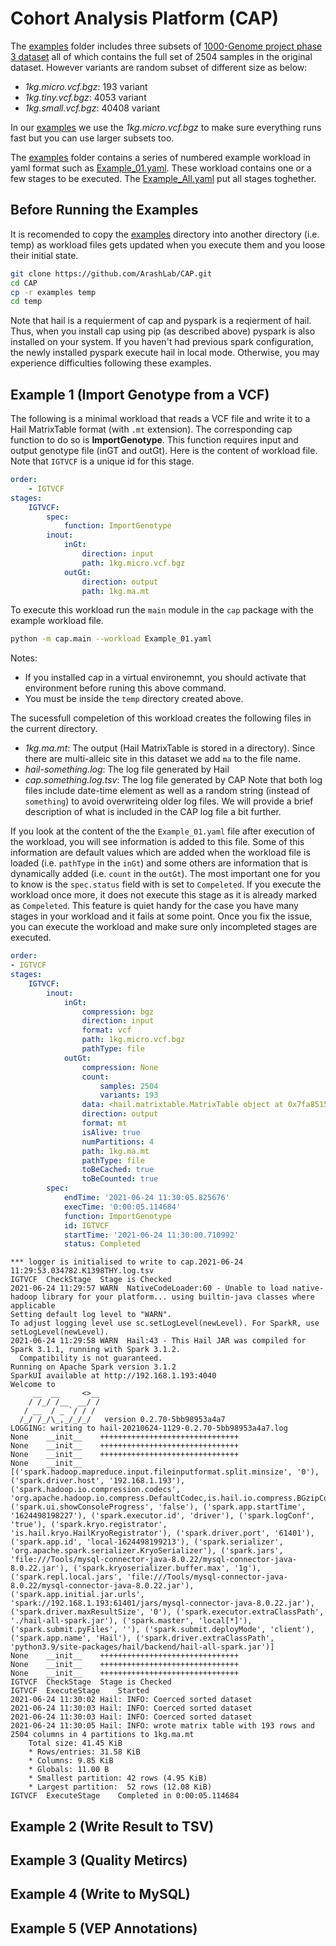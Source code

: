 # Cohort Analysis Platform (CAP)

The [examples](examples) folder includes three subsets of [1000-Genome project phase 3 dataset](https://www.internationalgenome.org/data/) all of which contains the full set of 2504 samples in the original dataset. However variants are random subset of different size as below:
* *1kg.micro.vcf.bgz*: 193 variant
* *1kg.tiny.vcf.bgz*: 4053 variant
* *1kg.small.vcf.bgz*: 40408 variant

In our [examples](examples) we use the *1kg.micro.vcf.bgz* to make sure everything runs fast but you can use larger subsets too.

The [examples](examples) folder contains a series of numbered example workload in yaml format such as [Example_01.yaml](examples/Example_01.yaml). These workload contains one or a few stages to be executed. The [Example_All.yaml](examples/Example_All.yaml) put all stages toghether.
## Before Running the Examples
It is recomended to copy the [examples](examples) directory into another directory (i.e. temp) as workload files gets updated when you execute them and you loose their initial state.

```bash
git clone https://github.com/ArashLab/CAP.git
cd CAP
cp -r examples temp
cd temp
```

Note that hail is a requierment of cap and pyspark is a reqierment of hail. Thus, when you install cap using pip (as described above) pyspark is also installed on your system. If you haven't had previous spark configuration, the newly installed pyspark execute hail in local mode. Otherwise, you may experience difficulties following these examples.
## Example 1 (Import Genotype from a VCF)‍

The following is a minimal workload that reads a VCF file and write it to a Hail MatrixTable format (with `.mt` extension). The corresponding cap function to do so is **ImportGenotype**. This function requires input and output genotype file (inGT and outGt). Here is the content of workload file. Note that `IGTVCF` is a unique id for this stage.

```yaml
order:
    - IGTVCF
stages:
    IGTVCF:
        spec:
            function: ImportGenotype
        inout:
            inGt:
                direction: input
                path: 1kg.micro.vcf.bgz
            outGt:
                direction: output
                path: 1kg.ma.mt
```

To execute this workload run the `main` module in the `cap` package with the example workload file.

```bash
python -m cap.main --workload Example_01.yaml
```

Notes:
* If you installed cap in a virtual environemnt, you should activate that environment before runing this above command.
* You must be inside the `temp` directory created above.

The sucessfull compeletion of this workload creates the following files in the current directory.
* *1kg.ma.mt*: The output (Hail MatrixTable is stored in a directory). Since there are multi-alleic site in this dataset we add `ma` to the file name.
* *hail-something.log*: The log file generated by Hail
* *cap.something.log.tsv*: The log file generated by CAP
Note that both log files include date-time element as well as a random string (instead of `something`) to avoid overwriteing older log files.
We will provide a brief description of what is included in the CAP log file a bit further.

If you look at the content of the the `Example_01.yaml` file after execution of the workload, you will see information is added to this file.
Some of this information are default values which are added when the workload file is loaded (i.e. `pathType` in the `inGt`) and some others are information that is dynamically added (i.e. `count` in the `outGt`).
The most important one for you to know is the `spec.status` field with is set to `Compeleted`. If you execute the workload once more, it does not execute this stage as it is already marked as `Compeleted`. This feature is quiet handy for the case you have many stages in your workload and it fails at some point. Once you fix the issue, you can execute the workload and make sure only incompleted stages are executed. 

```yaml
order:
- IGTVCF
stages:
    IGTVCF:
        inout:
            inGt:
                compression: bgz
                direction: input
                format: vcf
                path: 1kg.micro.vcf.bgz
                pathType: file
            outGt:
                compression: None
                count:
                    samples: 2504
                    variants: 193
                data: <hail.matrixtable.MatrixTable object at 0x7fa8515552b0>
                direction: output
                format: mt
                isAlive: true
                numPartitions: 4
                path: 1kg.ma.mt
                pathType: file
                toBeCached: true
                toBeCounted: true
        spec:
            endTime: '2021-06-24 11:30:05.825676'
            execTime: '0:00:05.114684'
            function: ImportGenotype
            id: IGTVCF
            startTime: '2021-06-24 11:30:00.710992'
            status: Completed
```



```
*** logger is initialised to write to cap.2021-06-24 11:29:53.034782.K1398THY.log.tsv
IGTVCF	CheckStage	Stage is Checked
2021-06-24 11:29:57 WARN  NativeCodeLoader:60 - Unable to load native-hadoop library for your platform... using builtin-java classes where applicable
Setting default log level to "WARN".
To adjust logging level use sc.setLogLevel(newLevel). For SparkR, use setLogLevel(newLevel).
2021-06-24 11:29:58 WARN  Hail:43 - This Hail JAR was compiled for Spark 3.1.1, running with Spark 3.1.2.
  Compatibility is not guaranteed.
Running on Apache Spark version 3.1.2
SparkUI available at http://192.168.1.193:4040
Welcome to
     __  __     <>__
    / /_/ /__  __/ /
   / __  / _ `/ / /
  /_/ /_/\_,_/_/_/   version 0.2.70-5bb98953a4a7
LOGGING: writing to hail-20210624-1129-0.2.70-5bb98953a4a7.log
None	__init__	+++++++++++++++++++++++++++++++
None	__init__	+++++++++++++++++++++++++++++++
None	__init__	+++++++++++++++++++++++++++++++
None	__init__	[('spark.hadoop.mapreduce.input.fileinputformat.split.minsize', '0'), ('spark.driver.host', '192.168.1.193'), ('spark.hadoop.io.compression.codecs', 'org.apache.hadoop.io.compress.DefaultCodec,is.hail.io.compress.BGzipCodec,is.hail.io.compress.BGzipCodecTbi,org.apache.hadoop.io.compress.GzipCodec'), ('spark.ui.showConsoleProgress', 'false'), ('spark.app.startTime', '1624498198227'), ('spark.executor.id', 'driver'), ('spark.logConf', 'true'), ('spark.kryo.registrator', 'is.hail.kryo.HailKryoRegistrator'), ('spark.driver.port', '61401'), ('spark.app.id', 'local-1624498199213'), ('spark.serializer', 'org.apache.spark.serializer.KryoSerializer'), ('spark.jars', 'file:///Tools/mysql-connector-java-8.0.22/mysql-connector-java-8.0.22.jar'), ('spark.kryoserializer.buffer.max', '1g'), ('spark.repl.local.jars', 'file:///Tools/mysql-connector-java-8.0.22/mysql-connector-java-8.0.22.jar'), ('spark.app.initial.jar.urls', 'spark://192.168.1.193:61401/jars/mysql-connector-java-8.0.22.jar'), ('spark.driver.maxResultSize', '0'), ('spark.executor.extraClassPath', './hail-all-spark.jar'), ('spark.master', 'local[*]'), ('spark.submit.pyFiles', ''), ('spark.submit.deployMode', 'client'), ('spark.app.name', 'Hail'), ('spark.driver.extraClassPath', 'python3.9/site-packages/hail/backend/hail-all-spark.jar')]
None	__init__	+++++++++++++++++++++++++++++++
None	__init__	+++++++++++++++++++++++++++++++
None	__init__	+++++++++++++++++++++++++++++++
IGTVCF	CheckStage	Stage is Checked
IGTVCF	ExecuteStage	Started
2021-06-24 11:30:02 Hail: INFO: Coerced sorted dataset
2021-06-24 11:30:03 Hail: INFO: Coerced sorted dataset
2021-06-24 11:30:03 Hail: INFO: Coerced sorted dataset
2021-06-24 11:30:05 Hail: INFO: wrote matrix table with 193 rows and 2504 columns in 4 partitions to 1kg.ma.mt
    Total size: 41.45 KiB
    * Rows/entries: 31.58 KiB
    * Columns: 9.85 KiB
    * Globals: 11.00 B
    * Smallest partition: 42 rows (4.95 KiB)
    * Largest partition:  52 rows (12.08 KiB)
IGTVCF	ExecuteStage	Completed in 0:00:05.114684
```

## Example 2 (Write Result to TSV)

## Example 3 (Quality Metircs)

## Example 4 (Write to MySQL)

## Example 5 (VEP Annotations)

